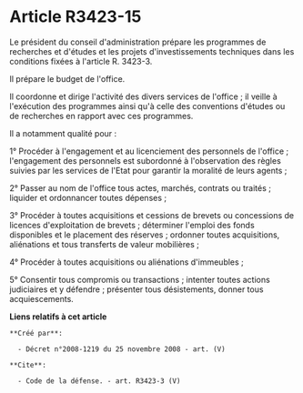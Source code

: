 # Article R3423-15

Le président du conseil d'administration prépare les programmes de recherches et d'études et les projets d'investissements
techniques dans les conditions fixées à l'article R. 3423-3. 

Il prépare le budget de l'office. 

Il coordonne et dirige l'activité des divers services de l'office ; il veille à l'exécution des programmes ainsi qu'à celle
des conventions d'études ou de recherches en rapport avec ces programmes. 

Il a notamment qualité pour : 

1° Procéder à l'engagement et au licenciement des personnels de l'office ; l'engagement des personnels est subordonné à
l'observation des règles suivies par les services de l'Etat pour garantir la moralité de leurs agents ; 

2° Passer au nom de l'office tous actes, marchés, contrats ou traités ; liquider et ordonnancer toutes dépenses ; 

3° Procéder à toutes acquisitions et cessions de brevets ou concessions de licences d'exploitation de brevets ; déterminer
l'emploi des fonds disponibles et le placement des réserves ; ordonner toutes acquisitions, aliénations et tous transferts de
valeur mobilières ; 

4° Procéder à toutes acquisitions ou aliénations d'immeubles ; 

5° Consentir tous compromis ou transactions ; intenter toutes actions judiciaires et y défendre ; présenter tous
désistements, donner tous acquiescements.

**Liens relatifs à cet article**

	**Créé par**:

	  - Décret n°2008-1219 du 25 novembre 2008 - art. (V)

	**Cite**:

	  - Code de la défense. - art. R3423-3 (V)
